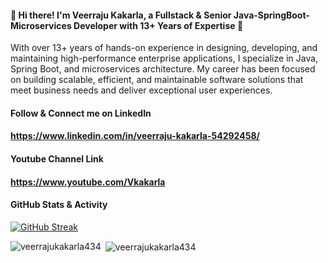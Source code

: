 
####  👋 Hi there! I'm Veerraju Kakarla, a Fullstack & Senior Java-SpringBoot-Microservices Developer with 13+ Years of Expertise 🌟
With over 13+ years of hands-on experience in designing, developing, and maintaining high-performance enterprise applications, I specialize in Java, Spring Boot, and microservices architecture. My career has been focused on building scalable, efficient, and maintainable software solutions that meet business needs and deliver exceptional user experiences.


#### Follow & Connect me on LinkedIn
#### https://www.linkedin.com/in/veerraju-kakarla-54292458/

#### Youtube Channel Link
#### https://www.youtube.com/Vkakarla

#### GitHub Stats & Activity


[![GitHub Streak](https://streak-stats.demolab.com?user=veerrajukakarla434&theme=transparent)](https://git.io/streak-stats)


<p><img align="left" src="https://github-readme-stats.vercel.app/api/top-langs?username=veerrajukakarla434&show_icons=true&locale=en&include_all_commits=true&count_private=true&theme=transparent&layout=compact"  alt="veerrajukakarla434" /></p>

<p>&nbsp;<img align="center" src="https://github-readme-stats.vercel.app/api?username=veerrajukakarla434&show_icons=true&include_all_commits=true&count_private=true&locale=en&theme=transparent&layout=compact"  alt="veerrajukakarla434" /></p>

